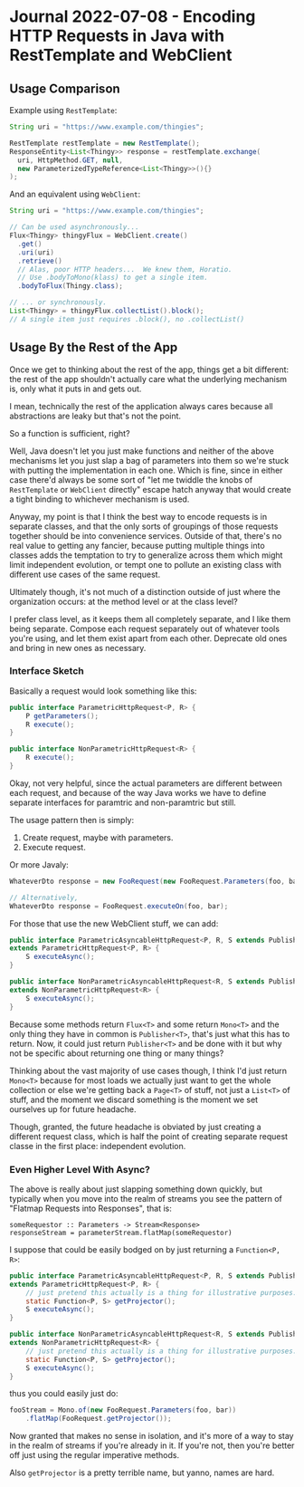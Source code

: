 Journal 2022-07-08 - Encoding HTTP Requests in Java with RestTemplate and WebClient
===================================================================================



Usage Comparison
----------------

Example using `RestTemplate`:

```java
String uri = "https://www.example.com/thingies";

RestTemplate restTemplate = new RestTemplate();
ResponseEntity<List<Thingy>> response = restTemplate.exchange(
  uri, HttpMethod.GET, null,
  new ParameterizedTypeReference<List<Thingy>>(){}
);
```

And an equivalent using `WebClient`:

```java
String uri = "https://www.example.com/thingies";

// Can be used asynchronously...
Flux<Thingy> thingyFlux = WebClient.create()
  .get()
  .uri(uri)
  .retrieve()
  // Alas, poor HTTP headers...  We knew them, Horatio.
  // Use .bodyToMono(klass) to get a single item.
  .bodyToFlux(Thingy.class);

// ... or synchronously.
List<Thingy> = thingyFlux.collectList().block();
// A single item just requires .block(), no .collectList()
```



Usage By the Rest of the App
----------------------------

Once we get to thinking about the rest of the app, things get a bit different: the rest of the app shouldn't actually care what the underlying mechanism is, only what it puts in and gets out.

I mean, technically the rest of the application always cares because all abstractions are leaky but that's not the point.

So a function is sufficient, right?

Well, Java doesn't let you just make functions and neither of the above mechanisms let you just slap a bag of parameters into them so we're stuck with putting the implementation in each one.  Which is fine, since in either case there'd always be some sort of "let me twiddle the knobs of `RestTemplate` or `WebClient` directly" escape hatch anyway that would create a tight binding to whichever mechanism is used.

Anyway, my point is that I think the best way to encode requests is in separate classes, and that the only sorts of groupings of those requests together should be into convenience services.  Outside of that, there's no real value to getting any fancier, because putting multiple things into classes adds the temptation to try to generalize across them which might limit independent evolution, or tempt one to pollute an existing class with different use cases of the same request.

Ultimately though, it's not much of a distinction outside of just where the organization occurs: at the method level or at the class level?

I prefer class level, as it keeps them all completely separate, and I like them being separate.  Compose each request separately out of whatever tools you're using, and let them exist apart from each other.  Deprecate old ones and bring in new ones as necessary.


### Interface Sketch

Basically a request would look something like this:

```java
public interface ParametricHttpRequest<P, R> {
    P getParameters();
    R execute();
}

public interface NonParametricHttpRequest<R> {
    R execute();
}
```

Okay, not very helpful, since the actual parameters are different between each request, and because of the way Java works we have to define separate interfaces for paramtric and non-paramtric but still.

The usage pattern then is simply:

1. Create request, maybe with parameters.
2. Execute request.

Or more Javaly:

```java
WhateverDto response = new FooRequest(new FooRequest.Parameters(foo, bar)).execute();

// Alternatively,
WhateverDto response = FooRequest.executeOn(foo, bar);
```

For those that use the new WebClient stuff, we can add:

```java
public interface ParametricAsyncableHttpRequest<P, R, S extends Publisher<R>>
extends ParametricHttpRequest<P, R> {
    S executeAsync();
}

public interface NonParametricAsyncableHttpRequest<R, S extends Publisher<R>>
extends NonParametricHttpRequest<R> {
    S executeAsync();
}
```

Because some methods return `Flux<T>` and some return `Mono<T>` and the only thing they have in common is `Publisher<T>`, that's just what this has to return.  Now, it could just return `Publisher<T>` and be done with it but why not be specific about returning one thing or many things?

Thinking about the vast majority of use cases though, I think I'd just return `Mono<T>` because for most loads we actually just want to get the whole collection or else we're getting back a `Page<T>` of stuff, not just a `List<T>` of stuff, and the moment we discard something is the moment we set ourselves up for future headache.

Though, granted, the future headache is obviated by just creating a different request class, which is half the point of creating separate request classe in the first place: independent evolution.


### Even Higher Level With Async?

The above is really about just slapping something down quickly, but typically when you move into the realm of streams you see the pattern of "Flatmap Requests into Responses", that is:

```
someRequestor :: Parameters -> Stream<Response>
responseStream = parameterStream.flatMap(someRequestor)
```

I suppose that could be easily bodged on by just returning a `Function<P, R>`:

```java
public interface ParametricAsyncableHttpRequest<P, R, S extends Publisher<R>>
extends ParametricHttpRequest<P, R> {
    // just pretend this actually is a thing for illustrative purposes.
    static Function<P, S> getProjector();
    S executeAsync();
}

public interface NonParametricAsyncableHttpRequest<R, S extends Publisher<R>>
extends NonParametricHttpRequest<R> {
    // just pretend this actually is a thing for illustrative purposes.
    static Function<P, S> getProjector();
    S executeAsync();
}
```

thus you could easily just do:

```java
fooStream = Mono.of(new FooRequest.Parameters(foo, bar))
    .flatMap(FooRequest.getProjector());
```

Now granted that makes no sense in isolation, and it's more of a way to stay in the realm of streams if you're already in it.  If you're not, then you're better off just using the regular imperative methods.

Also `getProjector` is a pretty terrible name, but yanno, names are hard.
